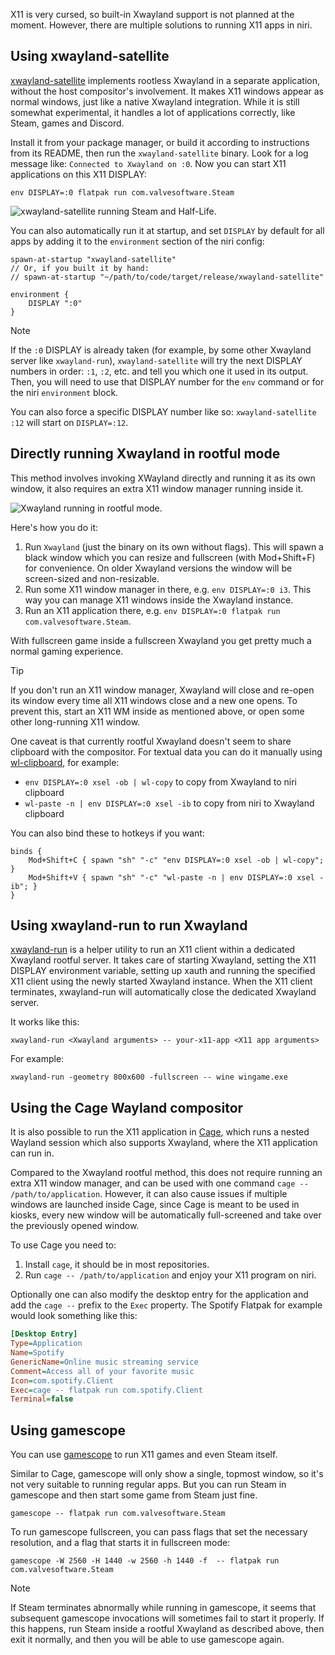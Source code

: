 X11 is very cursed, so built-in Xwayland support is not planned at the moment.
However, there are multiple solutions to running X11 apps in niri.

## Using xwayland-satellite

[xwayland-satellite] implements rootless Xwayland in a separate application, without the host compositor's involvement.
It makes X11 windows appear as normal windows, just like a native Xwayland integration.
While it is still somewhat experimental, it handles a lot of applications correctly, like Steam, games and Discord.

Install it from your package manager, or build it according to instructions from its README, then run the `xwayland-satellite` binary.
Look for a log message like: `Connected to Xwayland on :0`.
Now you can start X11 applications on this X11 DISPLAY:

```
env DISPLAY=:0 flatpak run com.valvesoftware.Steam
```

![xwayland-satellite running Steam and Half-Life.](https://github.com/user-attachments/assets/57db8f96-40d4-4621-a389-373c169349a4)

You can also automatically run it at startup, and set `DISPLAY` by default for all apps by adding it to the `environment` section of the niri config:

```kdl
spawn-at-startup "xwayland-satellite"
// Or, if you built it by hand:
// spawn-at-startup "~/path/to/code/target/release/xwayland-satellite"

environment {
    DISPLAY ":0"
}
```

> [!NOTE]
> If the `:0` DISPLAY is already taken (for example, by some other Xwayland server like `xwayland-run`), `xwayland-satellite` will try the next DISPLAY numbers in order: `:1`, `:2`, etc. and tell you which one it used in its output.
> Then, you will need to use that DISPLAY number for the `env` command or for the niri `environment` block.
>
> You can also force a specific DISPLAY number like so: `xwayland-satellite :12` will start on `DISPLAY=:12`.

## Directly running Xwayland in rootful mode

This method involves invoking XWayland directly and running it as its own window, it also requires an extra X11 window manager running inside it.

![Xwayland running in rootful mode.](https://github.com/YaLTeR/niri/assets/1794388/b64e96c4-a0bb-4316-94a0-ff445d4c7da7)

Here's how you do it:

1. Run `Xwayland` (just the binary on its own without flags).
This will spawn a black window which you can resize and fullscreen (with Mod+Shift+F) for convenience.
On older Xwayland versions the window will be screen-sized and non-resizable.
1. Run some X11 window manager in there, e.g. `env DISPLAY=:0 i3`.
This way you can manage X11 windows inside the Xwayland instance.
1. Run an X11 application there, e.g. `env DISPLAY=:0 flatpak run com.valvesoftware.Steam`.

With fullscreen game inside a fullscreen Xwayland you get pretty much a normal gaming experience.

> [!TIP]
> If you don't run an X11 window manager, Xwayland will close and re-open its window every time all X11 windows close and a new one opens.
> To prevent this, start an X11 WM inside as mentioned above, or open some other long-running X11 window.

One caveat is that currently rootful Xwayland doesn't seem to share clipboard with the compositor.
For textual data you can do it manually using [wl-clipboard](https://github.com/bugaevc/wl-clipboard), for example:

- `env DISPLAY=:0 xsel -ob | wl-copy` to copy from Xwayland to niri clipboard
- `wl-paste -n | env DISPLAY=:0 xsel -ib` to copy from niri to Xwayland clipboard

You can also bind these to hotkeys if you want:

```
binds {
    Mod+Shift+C { spawn "sh" "-c" "env DISPLAY=:0 xsel -ob | wl-copy"; }
    Mod+Shift+V { spawn "sh" "-c" "wl-paste -n | env DISPLAY=:0 xsel -ib"; }
}
```

## Using xwayland-run to run Xwayland

[xwayland-run] is a helper utility to run an X11 client within a dedicated Xwayland rootful server.
It takes care of starting Xwayland, setting the X11 DISPLAY environment variable, setting up xauth and running the specified X11 client using the newly started Xwayland instance.
When the X11 client terminates, xwayland-run will automatically close the dedicated Xwayland server.

It works like this:

```
xwayland-run <Xwayland arguments> -- your-x11-app <X11 app arguments>
```

For example:

```
xwayland-run -geometry 800x600 -fullscreen -- wine wingame.exe
```

## Using the Cage Wayland compositor

It is also possible to run the X11 application in [Cage](https://github.com/cage-kiosk/cage), which runs a nested Wayland session which also supports Xwayland, where the X11 application can run in.

Compared to the Xwayland rootful method, this does not require running an extra X11 window manager, and can be used with one command `cage -- /path/to/application`. However, it can also cause issues if multiple windows are launched inside Cage, since Cage is meant to be used in kiosks, every new window will be automatically full-screened and take over the previously opened window.

To use Cage you need to:

1. Install `cage`, it should be in most repositories.
2. Run `cage -- /path/to/application` and enjoy your X11 program on niri.

Optionally one can also modify the desktop entry for the application and add the `cage --` prefix to the `Exec` property. The Spotify Flatpak for example would look something like this:

```ini
[Desktop Entry]
Type=Application
Name=Spotify
GenericName=Online music streaming service
Comment=Access all of your favorite music
Icon=com.spotify.Client
Exec=cage -- flatpak run com.spotify.Client
Terminal=false
```

## Using gamescope

You can use [gamescope](https://github.com/ValveSoftware/gamescope) to run X11 games and even Steam itself.

Similar to Cage, gamescope will only show a single, topmost window, so it's not very suitable to running regular apps.
But you can run Steam in gamescope and then start some game from Steam just fine.

```
gamescope -- flatpak run com.valvesoftware.Steam
```

To run gamescope fullscreen, you can pass flags that set the necessary resolution, and a flag that starts it in fullscreen mode:

```
gamescope -W 2560 -H 1440 -w 2560 -h 1440 -f  -- flatpak run com.valvesoftware.Steam
```

> [!NOTE]
> If Steam terminates abnormally while running in gamescope, it seems that subsequent gamescope invocations will sometimes fail to start it properly.
> If this happens, run Steam inside a rootful Xwayland as described above, then exit it normally, and then you will be able to use gamescope again.

[xwayland-run]: https://gitlab.freedesktop.org/ofourdan/xwayland-run
[xwayland-satellite]: https://github.com/Supreeeme/xwayland-satellite
